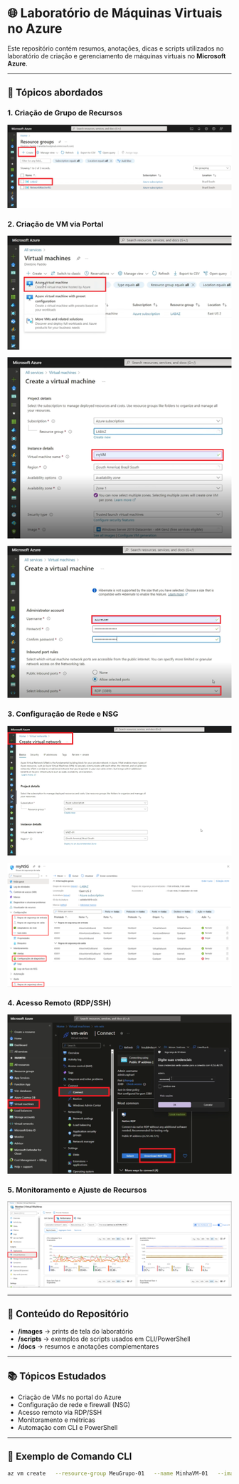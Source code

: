 # 🌐 Laboratório de Máquinas Virtuais no Azure

Este repositório contém resumos, anotações, dicas e scripts utilizados no laboratório de criação e gerenciamento de máquinas virtuais no **Microsoft Azure**.

---

## 📌 Tópicos abordados

### 1. Criação de Grupo de Recursos
![Criação de Grupo de Recursos](images/criacao-grupo-recursos.png)


### 2. Criação de VM via Portal

![Criação de VM via Portal](images/Create_VM-AZ-01.png)

![Criação de VM via Portal](images/Create_VM-AZ-02.png)

![Criação de VM via Portal](images/Create_VM-AZ-03.png)

### 3. Configuração de Rede e NSG

![Configuração de Rede e NSG](images/configuracao-rede.png)

![Configuração de Rede e NSG](images/configuracao-nsg.png)

### 4. Acesso Remoto (RDP/SSH)
![Acesso Remoto](images/acesso-remoto.png)

### 5. Monitoramento e Ajuste de Recursos
![Monitoramento e Ajuste](images/monitoramento-ajuste.png)

---

## 📘 Conteúdo do Repositório

- **/images** → prints de tela do laboratório  
- **/scripts** → exemplos de scripts usados em CLI/PowerShell  
- **/docs** → resumos e anotações complementares  

---

## 📚 Tópicos Estudados

- Criação de VMs no portal do Azure
- Configuração de rede e firewall (NSG)
- Acesso remoto via RDP/SSH
- Monitoramento e métricas
- Automação com CLI e PowerShell

---

## 🔎 Exemplo de Comando CLI

```bash
az vm create   --resource-group MeuGrupo-01   --name MinhaVM-01   --image UbuntuLTS   --admin-username azureuser   --generate-ssh-keys
```

